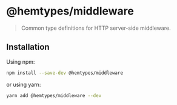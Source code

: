 # @hemtypes/middleware

> Common type definitions for HTTP server-side middleware.

## Installation

Using npm:

```sh
npm install --save-dev @hemtypes/middleware
```

or using yarn:

```sh
yarn add @hemtypes/middleware --dev
```
